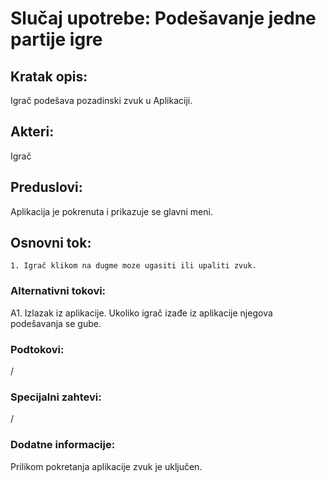 # Slučaj upotrebe: Podešavanje jedne partije igre

## Kratak opis: 
Igrač podešava pozadinski zvuk u Aplikaciji.

## Akteri: 
Igrač

## Preduslovi: 
Aplikacija je pokrenuta i prikazuje se glavni meni.

## Osnovni tok: 

	1. Igrač klikom na dugme moze ugasiti ili upaliti zvuk. 
		
### Alternativni tokovi:  
A1. Izlazak iz aplikacije. Ukoliko igrač izađe iz aplikacije njegova podešavanja se gube. 

### Podtokovi: 
/


### Specijalni zahtevi: 
/

### Dodatne informacije: 
Prilikom pokretanja aplikacije zvuk je uključen.
